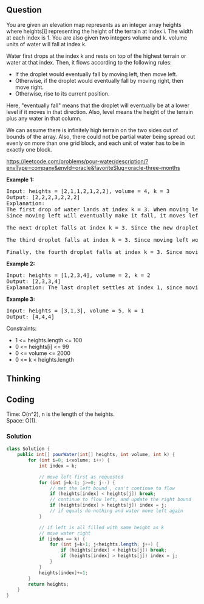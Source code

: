 ## Question
You are given an elevation map represents as an integer array heights where heights[i] representing the height of the terrain at index i. The width at each index is 1. You are also given two integers volume and k. volume units of water will fall at index k.  
  
Water first drops at the index k and rests on top of the highest terrain or water at that index. Then, it flows according to the following rules:  
  
* If the droplet would eventually fall by moving left, then move left.
* Otherwise, if the droplet would eventually fall by moving right, then move right.
* Otherwise, rise to its current position.

Here, "eventually fall" means that the droplet will eventually be at a lower level if it moves in that direction. Also, level means the height of the terrain plus any water in that column.  
  
We can assume there is infinitely high terrain on the two sides out of bounds of the array. Also, there could not be partial water being spread out evenly on more than one grid block, and each unit of water has to be in exactly one block.  

https://leetcode.com/problems/pour-water/description/?envType=company&envId=oracle&favoriteSlug=oracle-three-months

**Example 1:**
<pre>
Input: heights = [2,1,1,2,1,2,2], volume = 4, k = 3
Output: [2,2,2,3,2,2,2]
Explanation:
The first drop of water lands at index k = 3. When moving left or right, the water can only move to the same level or a lower level. (By level, we mean the total height of the terrain plus any water in that column.)
Since moving left will eventually make it fall, it moves left. (A droplet "made to fall" means go to a lower height than it was at previously.) Since moving left will not make it fall, it stays in place.

The next droplet falls at index k = 3. Since the new droplet moving left will eventually make it fall, it moves left. Notice that the droplet still preferred to move left, even though it could move right (and moving right makes it fall quicker.)

The third droplet falls at index k = 3. Since moving left would not eventually make it fall, it tries to move right. Since moving right would eventually make it fall, it moves right.

Finally, the fourth droplet falls at index k = 3. Since moving left would not eventually make it fall, it tries to move right. Since moving right would not eventually make it fall, it stays in place.
</pre>

**Example 2:**
<pre>
Input: heights = [1,2,3,4], volume = 2, k = 2
Output: [2,3,3,4]
Explanation: The last droplet settles at index 1, since moving further left would not cause it to eventually fall to a lower height.
</pre>

**Example 3:**
<pre>
Input: heights = [3,1,3], volume = 5, k = 1
Output: [4,4,4]
</pre>

Constraints:
* 1 <= heights.length <= 100
* 0 <= heights[i] <= 99
* 0 <= volume <= 2000
* 0 <= k < heights.length

## Thinking

## Coding
Time: O(n^2), n is the length of the heights.  
Space: O(1).
### Solution
```java
class Solution {
    public int[] pourWater(int[] heights, int volume, int k) {
        for (int i=0; i<volume; i++) {
            int index = k;

            // move left first as requested
            for (int j=k-1; j>=0; j--) {
                // met the left bound , can't continue to flow
                if (heights[index] < heights[j]) break; 
                // continue to flow left, and update the right bound
                if (heights[index] > heights[j]) index = j;
                // if equals do nothing and water move left again
            }

            // if left is all filled with same height as k
            // move water right
            if (index == k) {
                for (int j=k+1; j<heights.length; j++) {
                    if (heights[index] < heights[j]) break;
                    if (heights[index] > heights[j]) index = j;
                }
            }
            heights[index]+=1;
        }    
        return heights;
    }
}
```